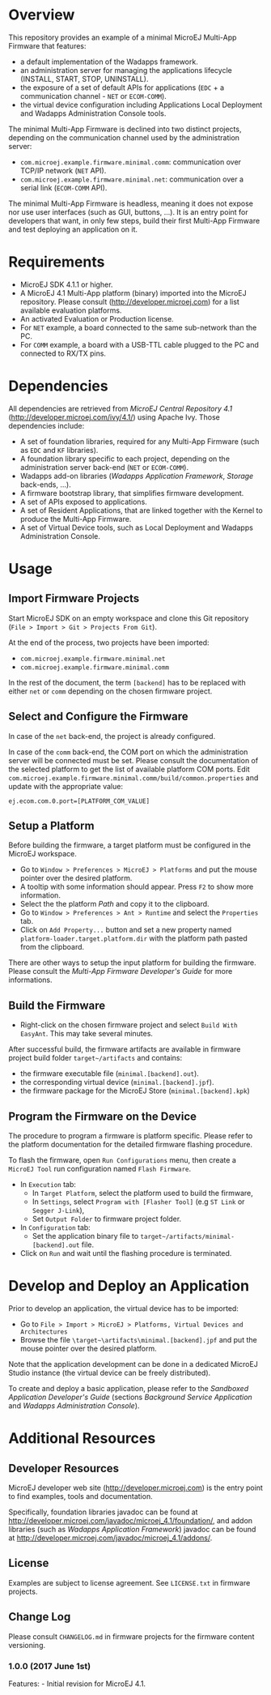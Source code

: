 <!--
	Markdown
	Copyright 2017 IS2T. All rights reserved.
	Use of this source code is subject to license terms.
-->

# Overview

This repository provides an example of a minimal MicroEJ Multi-App Firmware that features:
* a default implementation of the Wadapps framework.
* an administration server for managing the applications lifecycle (INSTALL, START, STOP, UNINSTALL).
* the exposure of a set of default APIs for applications (`EDC` + a communication channel - `NET` or `ECOM-COMM`).
* the virtual device configuration including Applications Local Deployment and Wadapps Administration Console tools.

The minimal Multi-App Firmware is declined into two distinct projects, depending on the communication channel used by the administration server:
* `com.microej.example.firmware.minimal.comm`: communication over TCP/IP network (`NET` API).
* `com.microej.example.firmware.minimal.net`: communication over a serial link (`ECOM-COMM` API).

The minimal Multi-App Firmware is headless, meaning it does not expose nor use user interfaces (such as GUI, buttons, ...). It is an entry point for developers that want, in only few steps, build their first Multi-App Firmware and test deploying an application on it.

# Requirements

* MicroEJ SDK 4.1.1 or higher.
* A MicroEJ 4.1 Multi-App platform (binary) imported into the MicroEJ repository. Please consult (<http://developer.microej.com>) for a list available evaluation platforms.
* An activated Evaluation or Production license.
* For `NET` example, a board connected to the same sub-network than the PC.
* For `COMM` example, a board with a USB-TTL cable plugged to the PC and connected to RX/TX pins.

# Dependencies

All dependencies are retrieved from _MicroEJ Central Repository 4.1_ (<http://developer.microej.com/ivy/4.1/>) using Apache Ivy. Those dependencies include:
* A set of foundation libraries, required for any Multi-App Firmware (such as `EDC` and `KF` libraries).
* A foundation library specific to each project, depending on the administration server back-end (`NET` or `ECOM-COMM`).
* Wadapps add-on libraries (_Wadapps Application Framework_, _Storage_ back-ends, ...).
* A firmware bootstrap library, that simplifies firmware development.
* A set of APIs exposed to applications.
* A set of Resident Applications, that are linked together with the Kernel to produce the Multi-App Firmware.
* A set of Virtual Device tools, such as Local Deployment and Wadapps Administration Console.

# Usage

## Import Firmware Projects

Start MicroEJ SDK on an empty workspace and clone this Git repository (`File > Import > Git > Projects From Git`).

At the end of the process, two projects have been imported:
  * `com.microej.example.firmware.minimal.net`
  * `com.microej.example.firmware.minimal.comm`

In the rest of the document, the term `[backend]` has to be replaced with either `net` or `comm` depending on the chosen firmware project.

## Select and Configure the Firmware

In case of the `net` back-end, the project is already configured.

In case of the `comm` back-end, the COM port on which the administration server will be connected must be set. Please consult the documentation of the selected platform to get the list of available platform COM ports. Edit `com.microej.example.firmware.minimal.comm/build/common.properties` and update with the appropriate value:

    ej.ecom.com.0.port=[PLATFORM_COM_VALUE]

## Setup a Platform

Before building the firmware, a target platform must be configured in the MicroEJ workspace.

* Go to `Window > Preferences > MicroEJ > Platforms` and put the mouse pointer over the desired platform.
* A tooltip with some information should appear. Press `F2` to show more information.
* Select the the platform _Path_ and copy it to the clipboard.
* Go to `Window > Preferences > Ant > Runtime` and select the `Properties` tab.
* Click on `Add Property...` button and set a new property named `platform-loader.target.platform.dir` with the platform path pasted from the clipboard.

There are other ways to setup the input platform for building the firmware. Please consult the _Multi-App Firmware Developer's Guide_ for more informations.

## Build the Firmware

* Right-click on the chosen firmware project and select `Build With EasyAnt`. This may take several minutes.

After successful build, the firmware artifacts are available in firmware project build folder `target~/artifacts` and contains:
* the firmware executable file (`minimal.[backend].out`).
* the corresponding virtual device (`minimal.[backend].jpf`).
* the firmware package for the MicroEJ Store (`minimal.[backend].kpk`)

## Program the Firmware on the Device

The procedure to program a firmware is platform specific. Please refer to the platform documentation for the detailed firmware flashing procedure.

To flash the firmware, open `Run Configurations` menu, then create a `MicroEJ Tool` run configuration named `Flash Firmware`.
* In `Execution` tab:
	* In `Target Platform`, select the platform used to build the firmware,
	* In `Settings`, select `Program with [Flasher Tool]` (e.g `ST Link` or `Segger J-Link`),
	* Set `Output Folder` to firmware project folder.
* In `Configuration` tab:
	* Set the application binary file to `target~/artifacts/minimal-[backend].out` file.
* Click on `Run` and wait until the flashing procedure is terminated.

# Develop and Deploy an Application

Prior to develop an application, the virtual device has to be imported:

* Go to `File > Import > MicroEJ > Platforms, Virtual Devices and Architectures`
* Browse the file `\target~\artifacts\minimal.[backend].jpf` and put the mouse pointer over the desired platform.

Note that the application development can be done in a dedicated MicroEJ Studio instance (the virtual device can be freely distributed).

To create and deploy a basic application, please refer to the _Sandboxed Application Developer's Guide_ (sections _Background Service Application_ and _Wadapps Administration Console_).


# Additional Resources

## Developer Resources

MicroEJ developer web site (<http://developer.microej.com>) is the entry point to find examples, tools and documentation.

Specifically, foundation libraries javadoc can be found at <http://developer.microej.com/javadoc/microej_4.1/foundation/>, and addon libraries (such as _Wadapps Application Framework_) javadoc can be found at <http://developer.microej.com/javadoc/microej_4.1/addons/>.

## License

Examples are subject to license agreement. See `LICENSE.txt` in firmware projects.

## Change Log

Please consult `CHANGELOG.md` in firmware projects for the firmware content versioning.

### 1.0.0 (2017 June 1st)
Features:
	  - Initial revision for MicroEJ 4.1.
